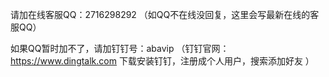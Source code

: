 请加在线客服QQ：2716298292 （如QQ不在线没回复，这里会写最新在线的客服QQ）

如果QQ暂时加不了，请加钉钉号：abavip
（钉钉官网：https://www.dingtalk.com  下载安装钉钉，注册成个人用户，搜索添加好友 ）

